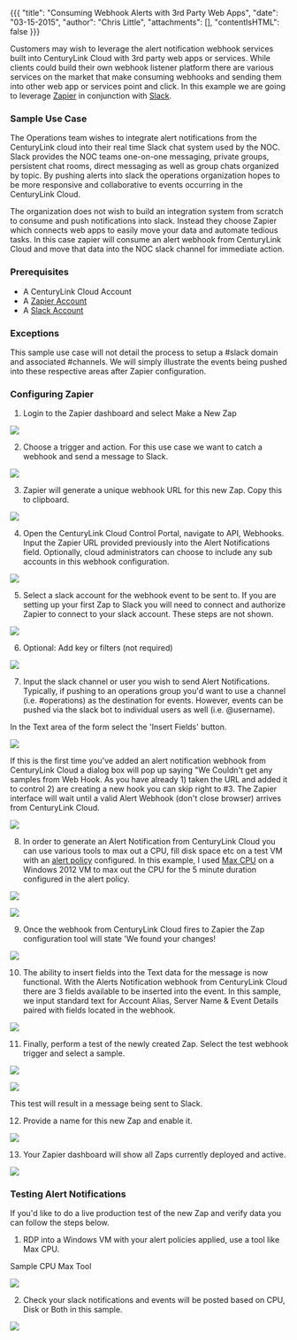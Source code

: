 {{{
 "title": "Consuming Webhook Alerts with 3rd Party Web Apps",
 "date": "03-15-2015",
 "author": "Chris Little",
 "attachments": [],
 "contentIsHTML": false
}}}

Customers may wish to leverage the alert notification webhook services built into CenturyLink Cloud with 3rd party web apps or services. While clients could build their own webhook listener platform there are various services on the market that make consuming webhooks and sending them into other web app or services point and click. In this example we are going to leverage [Zapier](http://zapier.com/) in conjunction with [Slack](http://slack.com/).

### Sample Use Case

The Operations team wishes to integrate alert notifications from the CenturyLink cloud into their real time Slack chat system used by the NOC. Slack provides the NOC teams one-on-one messaging, private groups, persistent chat rooms, direct messaging as well as group chats organized by topic. By pushing alerts into slack the operations organization hopes to be more responsive and collaborative to events occurring in the CenturyLink Cloud.

The organization does not wish to build an integration system from scratch to consume and push notifications into slack. Instead they choose Zapier which connects web apps to easily move your data and automate tedious tasks. In this case zapier will consume an alert webhook from CenturyLink Cloud and move that data into the NOC slack channel for immediate action.

### Prerequisites

- A CenturyLink Cloud Account
- A [Zapier Account](http://www.zapier.com/)
- A [Slack Account](http://slack.com/)

### Exceptions

This sample use case will not detail the process to setup a #slack domain and associated #channels. We will simply illustrate the events being pushed into these respective areas after Zapier configuration.

### Configuring Zapier

1. Login to the Zapier dashboard and select Make a New Zap

  ![](../../images/consuming-webhooks-00.png)

2. Choose a trigger and action. For this use case we want to catch a webhook and send a message to Slack.

  ![](../../images/consuming-webhooks-01.png)

3. Zapier will generate a unique webhook URL for this new Zap. Copy this to clipboard.

  ![](../../images/consuming-webhooks-02.png)

4. Open the CenturyLink Cloud Control Portal, navigate to API, Webhooks. Input the Zapier URL provided previously into the Alert Notifications field. Optionally, cloud administrators can choose to include any sub accounts in this webhook configuration.

  ![](../../images/consuming-webhooks-webhook.png)

5. Select a slack account for the webhook event to be sent to. If you are setting up your first Zap to Slack you will need to connect and authorize Zapier to connect to your slack account. These steps are not shown.

 ![](../../images/consuming-webhooks-03.png)

6. Optional: Add key or filters (not required)

 ![](../../images/consuming-webhooks-04.png)

7. Input the slack channel or user you wish to send Alert Notifications. Typically, if pushing to an operations group you'd want to use a channel (i.e. #operations) as the destination for events. However, events can be pushed via the slack bot to individual users as well (i.e. @username).

  In the Text area of the form select the 'Insert Fields' button.

  ![](../../images/consuming-webhooks-07a.png)

  If this is the first time you've added an alert notification webhook from CenturyLink Cloud a dialog box will pop up saying "We Couldn't get any samples from Web Hook. As you have already 1) taken the URL and added it to control 2) are creating a new hook you can skip right to #3. The Zapier interface will wait until a valid Alert Webhook (don't close browser) arrives from CenturyLink Cloud.

  ![](../../images/consuming-webhooks-05.png)

8. In order to generate an Alert Notification from CenturyLink Cloud you can use various tools to max out a CPU, fill disk space etc on a test VM with an [alert policy](../../Servers/cloud-server-alerting-faq.md) configured. In this example, I used [Max CPU](http://sourceforge.net/projects/max-cpu/) on a Windows 2012 VM to max out the CPU for the 5 minute duration configured in the alert policy.

  ![](../../images/consuming-webhooks-alert.png)

  ![](../../images/consuming-webhooks-13.png)

 9. Once the webhook from CenturyLink Cloud fires to Zapier the Zap configuration tool will state 'We found your changes!

  ![](../../images/consuming-webhooks-06.png)

10. The ability to insert fields into the Text data for the message is now functional. With the Alerts Notification webhook from CenturyLink Cloud there are 3 fields available to be inserted into the event. In this sample, we input standard text for Account Alias, Server Name & Event Details paired with fields located in the webhook.

  ![](../../images/consuming-webhooks-07.png)

11. Finally, perform a test of the newly created Zap. Select the test webhook trigger and select a sample.

  ![](../../images/consuming-webhooks-08.png)

  ![](../../images/consuming-webhooks-09.png)

  This test will result in a message being sent to Slack.

12. Provide a name for this new Zap and enable it.

  ![](../../images/consuming-webhooks-10.png)

13. Your Zapier dashboard will show all Zaps currently deployed and active.

  ![](../../images/consuming-webhooks-11.png)

### Testing Alert Notifications

If you'd like to do a live production test of the new Zap and verify data you can follow the steps below.

1. RDP into a Windows VM with your alert policies applied, use a tool like Max CPU.

  Sample CPU Max Tool

  ![](../../images/consuming-webhooks-max-cpu.png)

2. Check your slack notifications and events will be posted based on CPU, Disk or Both in this sample.

  ![](../../images/consuming-webhooks-CPU.png)
